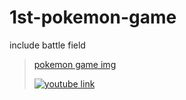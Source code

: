 # 1st-pokemon-game
include battle field

<blockquote class="imgur-embed-pub" lang="en" data-id="a/paoll2W"  ><a href="//imgur.com/a/paoll2W">pokemon game img</a>

  
[![youtube link]([img]https://imgur.com/a/paoll2W)](https://youtu.be/tvwTLzRrv3A "youtube link")
